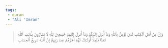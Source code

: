 ```yaml
---
tags: 
 - quran 
 - "Ali 'Imran"
---
```


> وَإِنَّ مِنۡ أَهۡلِ ٱلۡكِتَٰبِ لَمَن يُؤۡمِنُ بِٱللَّهِ وَمَآ أُنزِلَ إِلَيۡكُمۡ وَمَآ أُنزِلَ إِلَيۡهِمۡ خَٰشِعِينَ لِلَّهِ لَا يَشۡتَرُونَ بِـَٔايَٰتِ ٱللَّهِ ثَمَنٗا قَلِيلًاۚ أُوْلَـٰٓئِكَ لَهُمۡ أَجۡرُهُمۡ عِندَ رَبِّهِمۡۗ إِنَّ ٱللَّهَ سَرِيعُ ٱلۡحِسَابِ
